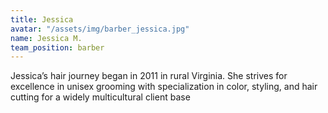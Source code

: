 ```yaml
---
title: Jessica
avatar: "/assets/img/barber_jessica.jpg"
name: Jessica M.
team_position: barber
---
```


Jessica’s hair journey began in 2011 in rural Virginia. She strives for excellence in unisex grooming with specialization in color, styling, and hair cutting for a widely multicultural client base

